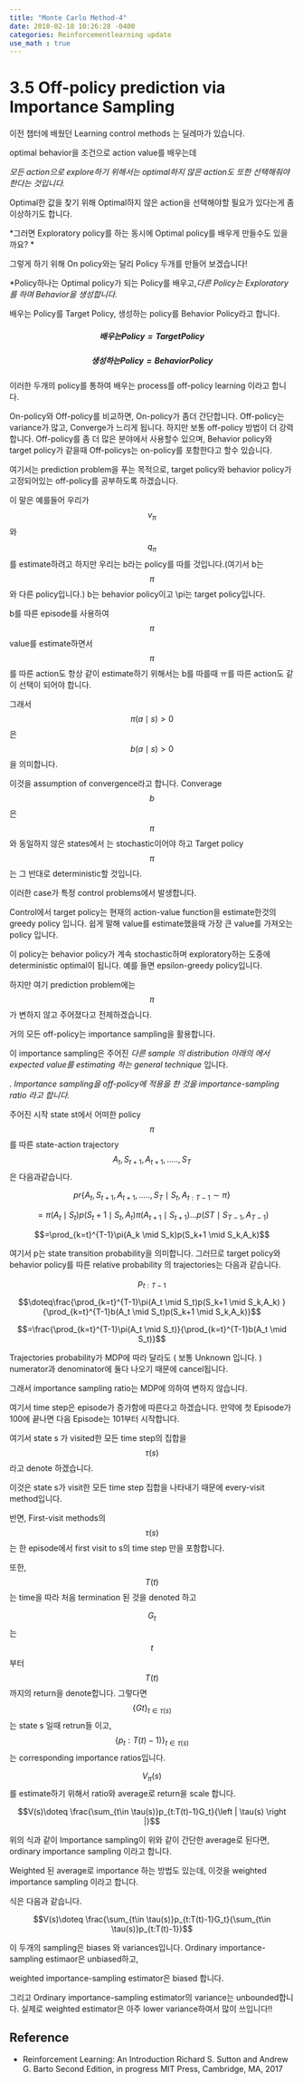 ```yaml
---
title: "Monte Carlo Method-4"
date: 2018-02-18 10:26:28 -0400
categories: Reinforcementlearning update
use_math : true
---
```



# 3.5 Off-policy prediction via Importance Sampling


이전 챕터에 배웠던 Learning control methods 는 딜레마가 있습니다.




optimal behavior을 조건으로 action value를 배우는데 

*모든 action으로 explore하기 위해서는 optimal하지 않은 action도 또한 선택해줘야한다는 것입니다.* 

Optimal한 값을 찾기 위해 Optimal하지 않은 action을 선택해야할 필요가 있다는게 좀 이상하기도 합니다. 


*그러면 Exploratory policy를 하는 동시에  Optimal policy를 배우게 만들수도 있을까요? *


그렇게 하기 위해 On policy와는 달리 Policy 두개를 만들어 보겠습니다!

*Policy하나는 Optimal policy가 되는 Policy를 배우고,*다른 Policy는 Exploratory를 하며 Behavior을 생성합니다.*

배우는 Policy를 Target Policy, 생성하는 policy를 Behavior Policy라고 합니다. 

##### $$배우는 Policy = Target Policy$$ 

##### $$생성하는 Policy = Behavior Policy$$


이러한 두개의 policy를 통하여 배우는 process를 off-policy learning 이라고 합니다. 

On-policy와 Off-policy를 비교하면, On-policy가 좀더 간단합니다. 
Off-policy는 variance가 많고, Converge가 느리게 됩니다. 하지만 보통 off-policy 방법이 더 강력합니다. 
Off-policy를 좀 더 많은 분야에서 사용할수 있으며, Behavior policy와 target policy가 같을때 Off-policys는 on-policy를 포함한다고 할수 있습니다. 

여기서는 prediction problem을 푸는 목적으로, target policy와 behavior policy가 고정되어있는 off-policy를 공부하도록 하겠습니다.

이 말은 예를들어 우리가 $$v_\pi$$ 와 $$q_\pi$$를 estimate하려고 하지만 우리는 b라는 policy를 따를 것입니다.(여기서 b는 $$\pi$$와 다른 policy입니다.) b는 behavior policy이고 \pi는 target policy입니다.

b를 따른 episode를 사용하여 $$\pi$$ value를 estimate하면서 $$\pi$$를 따른 action도 항상 같이 estimate하기 위해서는 b를 따를때 ㅠ를 따른 action도 같이 선택이 되어야 합니다. 

그래서 $$\pi(a \mid s)>0$$  은 $$b(a \mid s)>0$$을 의미합니다. 

이것을 assumption of convergence라고 합니다.  Converage $$b$$은 $$\pi$$와 동일하지 않은  states에서 는 stochastic이어야 하고 Target policy $$\pi$$는 그 반대로 deterministic할 것입니다. 

이러한 case가 특정 control problems에서 발생합니다. 

Control에서 target policy는 현재의 action-value function을 estimate한것의 greedy policy 입니다. 
쉽게 말해 value를 estimate했을때 가장 큰 value를 가져오는 policy 입니다. 



이 policy는 behavior policy가 계속 stochastic하며 exploratory하는 도중에  deterministic optimal이 됩니다. 예를 들면 epsilon-greedy policy입니다. 

하지만 여기 prediction problem에는 $$\pi$$가 변하지 않고 주어졌다고 전제하겠습니다. 
 

거의 모든 off-policy는 importance sampling을 활용합니다. 

이 importance sampling은 주어진 *다른 sample 의 distribution 아래의 에서 expected value를 estimating 하는 general technique* 입니다. 

.
*Importance sampling을 off-policy에 적용을 한 것을 importance-sampling ratio 라고 합니다.*



주어진 시작 state st에서 어떠한 policy $$\pi$$를 따른 state-action trajectory $$A_t,S_{t+1},A_{t+1},.....,S_T$$ 은 다음과같습니다. 



$$pr\left \{ {A_t,S_{t+1},A_{t+1},.....,S_T\mid S_t,A_{t:T-1} \sim  \pi} \right \}$$


$$= \pi(A_t \mid S_t)p(S_t+1 \mid S_t,A_t)\pi(A_{t+1} \mid S_{t+1})...p(ST \mid S_{T-1}, A_{T-1})$$


$$=\prod_{k=t}^{T-1}\pi(A_k \mid S_k)p(S_k+1 \mid S_k,A_k)$$



여기서 p는 state transition probability을 의미합니다. 그러므로 target policy와 behavior policy를 따른  relative probability 의 trajectories는 다음과 같습니다. 

$$p_{t:T-1}$$


$$\doteq\frac{\prod_{k=t}^{T-1}\pi(A_t \mid S_t)p(S_k+1 \mid S_k,A_k) }{\prod_{k=t}^{T-1}b(A_t \mid S_t)p(S_k+1 \mid S_k,A_k)}$$



$$=\frac{\prod_{k=t}^{T-1}\pi(A_t \mid S_t)}{\prod_{k=t}^{T-1}b(A_t \mid S_t)}$$


Trajectories probability가 MDP에 따라 달라도 ( 보통 Unknown 입니다. ) numerator과 denominator에 둘다 나오기 때문에 cancel됩니다. 

그래서 importance sampling ratio는 MDP에 의하여 변하지 않습니다.

여기서 time step은 episode가 증가함에 따른다고 하겠습니다. 만약에 첫 Episode가 100에 끝나면 다음 Episode는 101부터 시작합니다. 

여기서 state s 가 visited한 모든 time step의 집합을 $$\tau(s)$$ 라고 denote 하겠습니다.

이것은 state s가 visit한 모든 time step 집합을 나타내기 때문에 every-visit method입니다. 

반면, First-visit methods의 $$\tau(s)$$는  한 episode에서 first visit to s의 time step 만을 포함합니다.

또한, $$T(t)$$는 time을 따라 처음 termination 된 것을 denoted 하고  

$$G_t$$ 는 $$t$$부터 $$T(t)$$까지의 return을 denote합니다. 
그렇다면  $$\left \{ Gt \right \}_{t\in \tau(s)}$$ 는 state s 일때 retrun들 이고, $$\left \{ p_t:T(t)-1) \right \}_{t\in \tau(s)}$$는 corresponding importance ratios입니다. 

$$V_\pi(s)$$를 estimate하기 위해서 ratio와 average로 return을 scale 합니다.


$$V(s)\doteq \frac{\sum_{t\in \tau(s)}p_{t:T(t)-1}G_t}{\left | \tau(s) \right |}$$

위의 식과 같이 Importance sampling이 위와 같이 간단한 average로 된다면, ordinary importance  sampling 이라고 합니다.

Weighted 된 average로 importance 하는 방법도 있는데, 이것을 weighted importance sampling 이라고 합니다. 

식은 다음과 같습니다. 


$$V(s)\doteq \frac{\sum_{t\in \tau(s)}p_{t:T(t)-1}G_t}{\sum_{t\in \tau(s)}p_{t:T(t)-1}}$$


이 두개의 sampling은 biases 와 variances입니다. Ordinary importance-sampling estimaor은 unbiased하고, 

weighted importance-sampling estimator은 biased 합니다. 

그리고 Ordinary importance-sampling estimator의 variance는 unbounded합니다. 실제로 weighted estimator은 아주 lower variance하여서 많이 쓰입니다!!



## Reference 
* Reinforcement Learning: An Introduction Richard S. Sutton and Andrew G. Barto Second Edition, in progress
MIT Press, Cambridge, MA, 2017






































